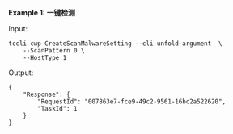 **Example 1: 一键检测**



Input: 

```
tccli cwp CreateScanMalwareSetting --cli-unfold-argument  \
    --ScanPattern 0 \
    --HostType 1
```

Output: 
```
{
    "Response": {
        "RequestId": "007863e7-fce9-49c2-9561-16bc2a522620",
        "TaskId": 1
    }
}
```

